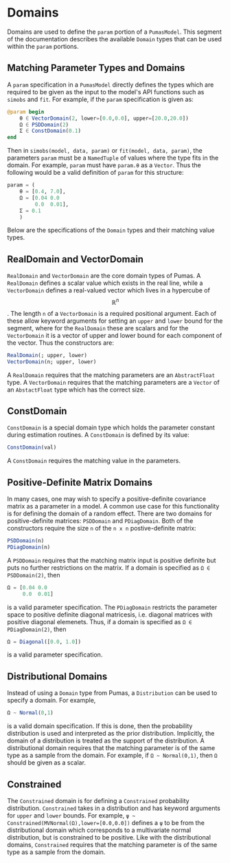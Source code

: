 # Domains

Domains are used to define the `param` portion of a `PumasModel`. This segment
of the documentation describes the available `Domain` types that can be used
within the `param` portions.

## Matching Parameter Types and Domains

A `param` specification in a `PumasModel` directly defines the types which are
required to be given as the input to the model's API functions such as `simobs`
and `fit`. For example, if the `param` specification is given as:

```julia
@param begin
    θ ∈ VectorDomain(2, lower=[0.0,0.0], upper=[20.0,20.0])
    Ω ∈ PSDDomain(2)
    Σ ∈ ConstDomain(0.1)
end
```

Then in `simobs(model, data, param)` or `fit(model, data, param)`, the parameters
`param` must be a `NamedTuple` of values where the type fits in the domain.
For example, `param` must have `param.θ` as a `Vector`. Thus the following
would be a valid definition of `param` for this structure:

```julia
param = (
    θ = [0.4, 7.0],
    Ω = [0.04 0.0
         0.0  0.01],
    Σ = 0.1
    )
```

Below are the specifications of the `Domain` types and their matching value
types.

## RealDomain and VectorDomain

`RealDomain` and `VectorDomain` are the core domain types of Pumas. A `RealDomain`
defines a scalar value which exists in the real line, while a `VectorDomain`
defines a real-valued vector which lives in a hypercube of $$\mathbb{R}^n$$.
The length `n` of a `VectorDomain` is a required positional argument.
Each of these allow keyword arguments for setting an `upper` and `lower` bound
for the segment, where for the `RealDomain` these are scalars and for the
`VectorDomain` it is a vector of upper and lower bound for each component of
the vector. Thus the constructors are:

```julia
RealDomain(; upper, lower)
VectorDomain(n; upper, lower)
```

A `RealDomain` requires that the matching parameters are an `AbstractFloat` type.
A `VectorDomain` requires that the matching parameters are a `Vector` of an
`AbstactFloat` type which has the correct size.

## ConstDomain

`ConstDomain` is a special domain type which holds the parameter constant during
estimation routines. A `ConstDomain` is defined by its value:

```julia
ConstDomain(val)
```

A `ConstDomain` requires the matching value in the parameters.

## Positive-Definite Matrix Domains

In many cases, one may wish to specify a positive-definite covariance matrix
as a parameter in a model. A common use case for this functionality is for
defining the domain of a random effect. There are two domains for
positive-definite matrices: `PSDDomain` and `PDiagDomain`. Both of the
constructors require the size `n` of the `n x n` postive-definite matrix:

```julia
PSDDomain(n)
PDiagDomain(n)
```

A `PSDDomain` requires that the matching matrix input is positive definite but
puts no further restrictions on the matrix. If a domain is specified as
`Ω ∈ PSDDomain(2)`, then

```julia
Ω = [0.04 0.0
     0.0  0.01]
```

is a valid parameter specification. The `PDiagDomain` restricts the parameter
space to positive definite diagonal matricesis, i.e. diagonal matrices with positive
diagonal elemenets. Thus, if a domain is specified as `Ω ∈ PDiagDomain(2)`, then

```julia
Ω = Diagonal([0.0, 1.0])
```

is a valid parameter specification.

## Distributional Domains

Instead of using a `Domain` type from Pumas, a `Distribution` can be used to
specify a domain. For example,

```julia
Ω ~ Normal(0,1)
```

is a valid domain specification. If this is done, then the probability
distribution is used and interpreted as the prior distribution. Implicitly,
the domain of a distribution is treated as the support of the distribution.
A distributional domain requires that the matching parameter is of the same
type as a sample from the domain. For example, if `Ω ~ Normal(0,1)`, then `Ω`
should be given as a scalar.

## Constrained

The `Constrained` domain is for defining a `Constrained` probability distribution.
`Constrained` takes in a distribution and has keyword arguments for `upper`
and `lower` bounds. For example, `ψ ~ Constrained(MVNormal(Ω),lower=[0.0,0.0])`
defines a `ψ` to be from the distributional domain which corresponds to a
multivariate normal distribution, but is constrained to be positive. Like
with the distributional domains, `Constrained` requires that the matching
parameter is of the same type as a sample from the domain.
